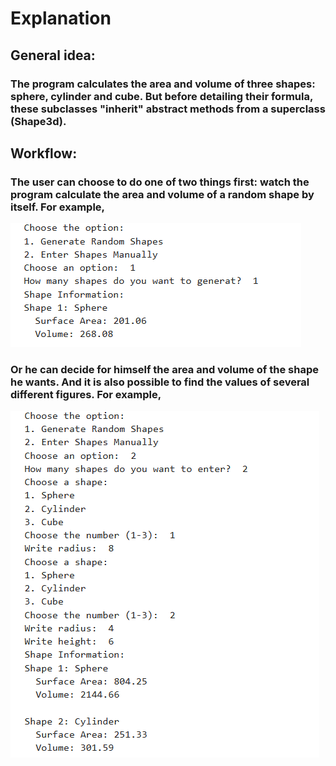 # Explanation

## General idea:

### The program calculates the area and volume of three shapes: sphere, cylinder and cube. But before detailing their formula, these subclasses "inherit" abstract methods from a superclass (Shape3d).

## Workflow:

### The user can choose to do one of two things first: watch the program calculate the area and volume of a random shape by itself. For example,

![Console Output](console_output.png)


### Or he can decide for himself the area and volume of the shape he wants. And it is also possible to find the values of several different figures. For example,

![Console Output](console_output2.png)

